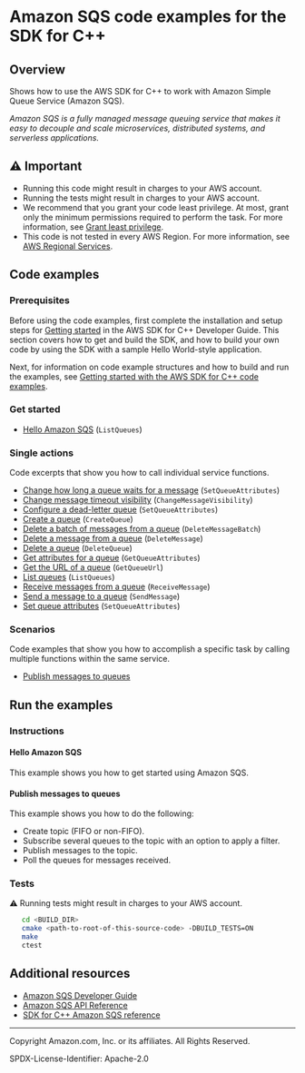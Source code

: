<!--Generated by WRITEME on 2023-08-09 19:41:50.389804 (UTC)-->
# Amazon SQS code examples for the SDK for C++

## Overview

Shows how to use the AWS SDK for C++ to work with Amazon Simple Queue Service (Amazon SQS).

<!--custom.overview.start-->
<!--custom.overview.end-->

*Amazon SQS is a fully managed message queuing service that makes it easy to decouple and scale microservices, distributed systems, and serverless applications.*

## ⚠ Important

* Running this code might result in charges to your AWS account.
* Running the tests might result in charges to your AWS account.
* We recommend that you grant your code least privilege. At most, grant only the minimum permissions required to perform the task. For more information, see [Grant least privilege](https://docs.aws.amazon.com/IAM/latest/UserGuide/best-practices.html#grant-least-privilege).
* This code is not tested in every AWS Region. For more information, see [AWS Regional Services](https://aws.amazon.com/about-aws/global-infrastructure/regional-product-services).

<!--custom.important.start-->
<!--custom.important.end-->

## Code examples

### Prerequisites



Before using the code examples, first complete the installation and setup steps
for [Getting started](https://docs.aws.amazon.com/sdk-for-cpp/v1/developer-guide/getting-started.html) in the AWS SDK for
C++ Developer Guide.
This section covers how to get and build the SDK, and how to build your own code by using the SDK with a
sample Hello World-style application.

Next, for information on code example structures and how to build and run the examples, see [Getting started with the AWS SDK for C++ code examples](https://docs.aws.amazon.com/sdk-for-cpp/v1/developer-guide/getting-started-code-examples.html).


<!--custom.prerequisites.start-->
<!--custom.prerequisites.end-->


### Get started

* [Hello Amazon SQS](hello_sqs/CMakeLists.txt#L4) (`ListQueues`)

### Single actions

Code excerpts that show you how to call individual service functions.

* [Change how long a queue waits for a message](long_polling_on_existing_queue.cpp#L87) (`SetQueueAttributes`)
* [Change message timeout visibility](change_message_visibility.cpp#L26) (`ChangeMessageVisibility`)
* [Configure a dead-letter queue](dead_letter_queue.cpp#L123) (`SetQueueAttributes`)
* [Create a queue](create_queue.cpp#L25) (`CreateQueue`)
* [Delete a batch of messages from a queue](../cross-service/topics_and_queues/messaging_with_topics_and_queues.cpp#L646) (`DeleteMessageBatch`)
* [Delete a message from a queue](delete_message.cpp#L25) (`DeleteMessage`)
* [Delete a queue](delete_queue.cpp#L26) (`DeleteQueue`)
* [Get attributes for a queue](../cross-service/topics_and_queues/messaging_with_topics_and_queues.cpp#L332) (`GetQueueAttributes`)
* [Get the URL of a queue](get_queue_url.cpp#L25) (`GetQueueUrl`)
* [List queues](list_queues.cpp#L25) (`ListQueues`)
* [Receive messages from a queue](receive_message.cpp#L25) (`ReceiveMessage`)
* [Send a message to a queue](send_message.cpp#L25) (`SendMessage`)
* [Set queue attributes](set_queue_attributes.cpp#L23) (`SetQueueAttributes`)

### Scenarios

Code examples that show you how to accomplish a specific task by calling multiple
functions within the same service.

* [Publish messages to queues](../cross-service/topics_and_queues/messaging_with_topics_and_queues.cpp) 

## Run the examples

### Instructions


<!--custom.instructions.start-->
<!--custom.instructions.end-->

#### Hello Amazon SQS

This example shows you how to get started using Amazon SQS.



#### Publish messages to queues

This example shows you how to do the following:

* Create topic (FIFO or non-FIFO).
* Subscribe several queues to the topic with an option to apply a filter.
* Publish messages to the topic.
* Poll the queues for messages received.

<!--custom.scenario_prereqs.sqs_Scenario_TopicsAndQueues.start-->
<!--custom.scenario_prereqs.sqs_Scenario_TopicsAndQueues.end-->


<!--custom.scenarios.sqs_Scenario_TopicsAndQueues.start-->
<!--custom.scenarios.sqs_Scenario_TopicsAndQueues.end-->

### Tests

⚠ Running tests might result in charges to your AWS account.



```sh
   cd <BUILD_DIR>
   cmake <path-to-root-of-this-source-code> -DBUILD_TESTS=ON
   make
   ctest
```


<!--custom.tests.start-->
<!--custom.tests.end-->

## Additional resources

* [Amazon SQS Developer Guide](https://docs.aws.amazon.com/AWSSimpleQueueService/latest/SQSDeveloperGuide/welcome.html)
* [Amazon SQS API Reference](https://docs.aws.amazon.com/AWSSimpleQueueService/latest/APIReference/Welcome.html)
* [SDK for C++ Amazon SQS reference](https://sdk.amazonaws.com/cpp/api/LATEST/aws-cpp-sdk-sqs/html/annotated.html)

<!--custom.resources.start-->
<!--custom.resources.end-->

---

Copyright Amazon.com, Inc. or its affiliates. All Rights Reserved.

SPDX-License-Identifier: Apache-2.0